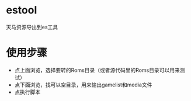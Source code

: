 # estool
天马资源导出到es工具

# 使用步骤
- 点上面浏览，选择要转的Roms目录（或者源代码里的Roms目录可以用来测试）
- 点下面浏览，找可以空目录，用来输出gamelist和media文件
- 点执行脚本
